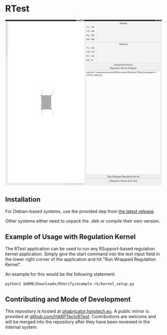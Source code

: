 RTest
=====

![RTest-Screenshot](./RTest-Screenshot.png)

Installation
------------

For Debian-based systems, use the provided dep from
[the latest release](https://github.com/HARPTech/RTest/releases/latest).

Other systems either need to unpack the .deb or compile their own version.

Example of Usage with Regulation Kernel
---------------------------------------

The RTest application can be used to run any RSupport-based regulation kernel
application. Simply give the start command into the text input field in the lower
right corner of the application and hit "Run Wrapped Regulation Kernel".

An example for this would be the following statement:

    python3 $HOME/Downloads/RVerify/example-rk/kernel_setup.py

Contributing and Mode of Development
------------------------------------

This repository is hosted at [phabricator.harptech.eu](https://phabricator.harptech.eu).
A public mirror is provided
at [github.com/HARPTech/RTest](https://github.com/HARPTech/RTest). Contributions
are welcome and will be merged into the repository after they have been reviewed
in the internal system.
